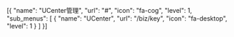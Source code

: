 [{
    "name": "UCenter管理", 
    "url": "#",
    "icon": "fa-cog",
    "level": 1,
    "sub_menus": [
        {
            "name": "UCenter", 
            "url": "/biz/key",
            "icon": "fa-desktop",
            "level": 1
        }
    ]
}]

